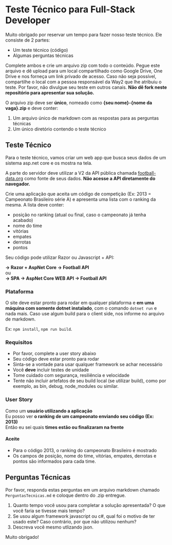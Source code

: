 # Teste Técnico para Full-Stack Developer

Muito obrigado por reservar um tempo para fazer nosso teste técnico. Ele consiste de 2 partes:

 - Um teste técnico (código)
 - Algumas perguntas técnicas
 
Complete ambos e crie um arquivo zip com todo o conteúdo. Pegue este arquivo e dê upload para um local compartilhado como Google Drive, One Drive e nos forneça um link privado de acesso. Caso não seja possível, compartilhe o local com a pessoa responsável da Way2 que lhe atribuiu o teste. Por favor, não divulgue seu teste em outros canais. **Não dê fork neste repositório para apresentar sua solução.**

O arquivo zip deve ser **único**, nomeado como **{seu nome}-{nome da vaga}.zip** e deve conter:

1. Um arquivo único de markdown com as respostas para as perguntas técnicas
2. Um único diretório contendo o teste técnico

## Teste Técnico

Para o teste técnico, vamos criar um web app que busca seus dados de um sistema asp.net core e os mostra na tela.

A parte do servidor deve utilizar a V2 da API pública chamada <a href="https://www.football-data.org" target="_blank">football-data.org</a> como fonte de seus dados. **Não acesse a API diretamente do navegador.**

Crie uma aplicação que aceita um código de competição (Ex: 2013 = Campeonato Brasileiro série A) e apresenta uma lista com o ranking da mesma. A lista deve conter:

- posição no ranking (atual ou final, caso o campeonato já tenha acabado)
- nome do time
- vitórias
- empates
- derrotas
- pontos


Seu código pode utilizar Razor ou Javascript + API:

**-> Razor + AspNet Core -> Football API**
<br />
ou
<br />
**-> SPA -> AspNet Core WEB API -> Football API</center>**


### Plataforma

O site deve estar pronto para rodar em qualquer plataforma e **em uma máquina com somente dotnet instalado**, com o comando `dotnet run` e nada mais. Caso use algum build para o client side, nos informe no arquivo de markdown. 

Ex: `npm install`, `npm run build`.

### Requisitos

- Por favor, complete a user story abaixo
- Seu código deve estar pronto para rodar
- Sinta-se a vontade para usar qualquer framework se achar necessário
- Você **deve** incluir testes de unidade
- Tome cuidado com segurança, resiliência e velocidade
- Tente não incluir artefatos de seu build local (se utilizar build), como por exemplo, as bin, debug, node_modules ou similar.

### User Story

 Como um **usuário utilizando a aplicação** <br />
 Eu posso ver **o ranking de um campeonato enviando seu código (Ex: 2013)**<br />
 Então eu sei quais **times estão ou finalizaram na frente**<br />

#### Aceite
- Para o código 2013, o ranking do campeonato Brasileiro é mostrado
- Os campos de posição, nome do time, vitórias, empates, derrotas e pontos são informados para cada time.

## Perguntas Técnicas

Por favor, responda estas perguntas em um arquivo markdown chamado `PerguntasTecnicas.md` e coloque dentro do .zip entregue.

1. Quanto tempo você usou para completar a solução apresentada? O que você faria se tivesse mais tempo?
2. Se usou algum framework javascript ou c#, qual foi o motivo de ter usado este? Caso contrário, por que não utilizou nenhum?
3. Descreva você mesmo utlizando json.

Muito obrigado!